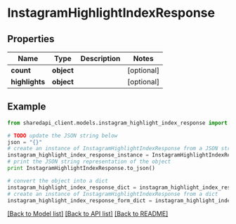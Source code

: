 # InstagramHighlightIndexResponse


## Properties
Name | Type | Description | Notes
------------ | ------------- | ------------- | -------------
**count** | **object** |  | [optional] 
**highlights** | **object** |  | [optional] 

## Example

```python
from sharedapi_client.models.instagram_highlight_index_response import InstagramHighlightIndexResponse

# TODO update the JSON string below
json = "{}"
# create an instance of InstagramHighlightIndexResponse from a JSON string
instagram_highlight_index_response_instance = InstagramHighlightIndexResponse.from_json(json)
# print the JSON string representation of the object
print InstagramHighlightIndexResponse.to_json()

# convert the object into a dict
instagram_highlight_index_response_dict = instagram_highlight_index_response_instance.to_dict()
# create an instance of InstagramHighlightIndexResponse from a dict
instagram_highlight_index_response_form_dict = instagram_highlight_index_response.from_dict(instagram_highlight_index_response_dict)
```
[[Back to Model list]](../README.md#documentation-for-models) [[Back to API list]](../README.md#documentation-for-api-endpoints) [[Back to README]](../README.md)


